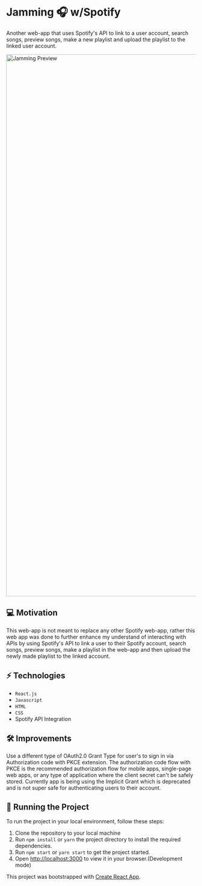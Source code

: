# Jamming 🎧 w/Spotify

Another web-app that uses Spotify's API to link to a user account, search songs, preview songs, make a new playlist and upload the playlist to the linked user account. 

<img width="1440" alt="Jamming Preview" src="https://github.com/kekedezha/jamming_pp/assets/105559393/6924e7f4-3337-4ac7-8dcc-10a417389181">

## 💻 Motivation 

This web-app is not meant to replace any other Spotify web-app, rather this web app was done to further enhance my understand of interacting with APIs by using Spotify's API to link a user to their Spotify account, search songs, preview songs, make a playlist in the web-app and then upload the newly made playlist to the linked account. 

## ⚡️ Technologies
- `React.js`
- `Javascript`
- `HTML`
- `CSS`
- Spotify API Integration
  
## 🛠️ Improvements 

Use a different type of OAuth2.0 Grant Type for user's to sign in via Authorization code with PKCE extension. The authorization code flow with PKCE is the recommended authorization flow for mobile apps, single-page web apps, or any type of application where the client secret can't be safely stored. 
Currently app is being using the Implicit Grant which is deprecated and is not super safe for authenticating users to their account. 

## 🚦 Running the Project

To run the project in your local environment, follow these steps:

1. Clone the repository to your local machine
2. Run `npm install` or `yarn` the project directory to install the required dependencies.
3. Run `npm start` or `yarn start` to get the project started.
4. Open [http://localhost:3000](http://localhost:3000) to view it in your browser.(Development mode)



This project was bootstrapped with [Create React App](https://github.com/facebook/create-react-app).


